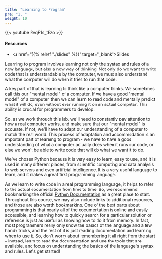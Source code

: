 ```yaml
---
title: "Learning to Program"
pre: "1. "
weight: 10
---
```


{{< youtube RvqF1s_tEzo >}}

#### Resources

* <a href="{{% relref "./slides" %}}" target="_blank">Slides</a>

Learning to program involves learning not only the syntax and rules of a new language, but also a new way of thinking. Not only do we want to write code that is understandable by the computer, we must also understand what the computer will do when it tries to run that code. 

A key part of that is learning to think like a computer thinks. We sometimes call this our "mental model" of a computer. If we have a good "mental model" of a computer, then we can learn to read code and mentally predict what it will do, even without ever running it on an actual computer. This ability is crucial for programmers to develop.

So, as we work through this lab, we'll need to constantly pay attention to how a real computer works, and make sure that our "mental model" is accurate. If not, we'll have to adapt our understanding of a computer to match the real world. This process of adaptation and accommodation is an important part of learning to program - we have to have a good understanding of what a computer actually does when it runs our code, or else we won't be able to write code that will do what we want it to do.

We've chosen Python because it is very easy to learn, easy to use, and it is used in many different places, from scientific computing and data analysis to web servers and even artificial intelligence. It is a very useful language to learn, and it makes a great first programming language.

As we learn to write code in a real programming language, it helps to refer to the actual documentation from time to time. So, we recommend bookmarking the official [Python Documentation](https://docs.python.org/3/) as a great place to start. Throughout this course, we may also include links to additional resources, and those are also worth bookmarking. One of the best parts about programming is that nearly all of the documentation is online and easily accessible, and learning how to quickly search for a particular solution or reference is just as useful as knowing how to do it from memory. In fact, most programmers really only know the basics of the language and a few handy tricks, and the rest of it is just reading documentation and learning when to use it. So, don't worry about remembering it all right from the start - instead, learn to read the documentation and use the tools that are available, and focus on understanding the basics of the language's syntax and rules. Let's get started!